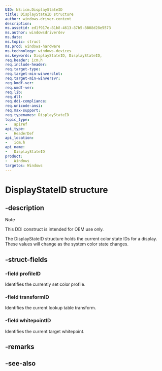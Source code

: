 ```yaml
---
UID: NS:icm.DisplayStateID
title: DisplayStateID structure
author: windows-driver-content
description: 
ms.assetid: ed1f917e-81b8-4613-87b5-8808d28e5573
ms.author: windowsdriverdev
ms.date: 
ms.topic: struct
ms.prod: windows-hardware
ms.technology: windows-devices
ms.keywords: DisplayStateID, DisplayStateID, 
req.header: icm.h
req.include-header:
req.target-type:
req.target-min-winverclnt:
req.target-min-winversvr:
req.kmdf-ver:
req.umdf-ver:
req.lib:
req.dll:
req.ddi-compliance:
req.unicode-ansi:
req.max-support:
req.typenames: DisplayStateID
topic_type: 
-	apiref
api_type: 
-	HeaderDef
api_location: 
-	icm.h
api_name: 
-	DisplayStateID
product:
-	Windows
targetos: Windows
---
```


# DisplayStateID structure

## -description

> [!NOTE]
> This DDI construct is intended for OEM use only.

The DisplayStateID structure holds the current color state IDs for a display. These values will change as the system color state changes.

## -struct-fields

### -field profileID

Identifies the currently set color profile.
 
### -field transformID

Identifies the current lookup table transform.
 
### -field whitepointID

Identifies the current target whitepoint.

## -remarks

## -see-also